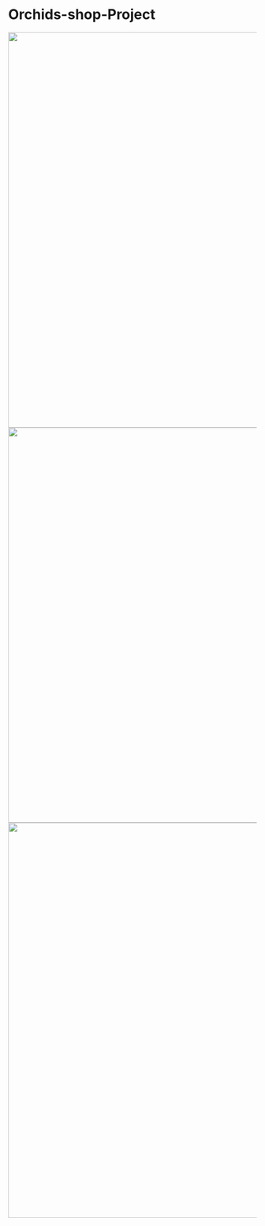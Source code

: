 # Orchids-shop-Project



 <img src="https://github.com/MashaelAlsalhi/Online-Flowers-Shop-/blob/master/img/homePage.jpeg" width='800'/>

 <img src="https://github.com/MashaelAlsalhi/Online-Flowers-Shop-/blob/master/img/AboutUS.jpeg" width='800'/>

<img src="https://github.com/MashaelAlsalhi/Online-Flowers-Shop-/blob/master/img/AllProducts.jpeg" width='800'/>


